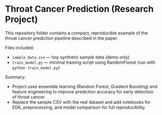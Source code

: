 
# Throat Cancer Prediction (Research Project)

This repository folder contains a compact, reproducible example of the throat cancer prediction pipeline described in the paper.

Files included:
- `sample_data.csv` — tiny synthetic sample data (demo only)
- `train_model.py` — minimal training script using RandomForest (run with `python train_model.py`)

Summary:
- Project uses ensemble learning (Random Forest, Gradient Boosting) and feature engineering to improve prediction accuracy for early detection of throat cancer.
- Replace the sample CSV with the real dataset and add notebooks for EDA, preprocessing, and model comparison for full reproducibility.
